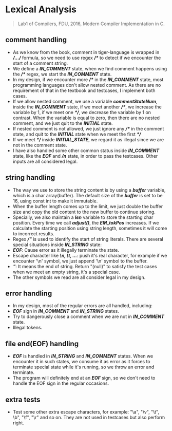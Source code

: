 Lexical Analysis
===================

> Lab1 of Compilers, FDU, 2016, Modern Compiler Implementation in C.


comment handling
--------------------
 - As we know from the book, comment in tiger-language is wrapped in ___/*...*/___ formula, so we need to use regex ___/*___ to detect if we encounter the start of a comment string.
 - We define a ___IN_COMMENT___ state, when we find comment happens using the ___/*___ regex, we start the ___IN_COMMENT___ state.
 - In my design, if we encounter more ___/*___ in the ___IN_COMMENT___ state, most programming languages don't allow nested comment. As there are no requirement of that in the textbook and testcases, I implement both cases.
 - If we allow nested comment, we use a variable ___commentStateNum___, inside the ___IN_COMMENT___ state, if we meet another ___/*___, we increase the variable by 1, if we meet one ___*/___, we decrease the variable by 1 on contrast. When the variable is equal to zero, then there are no nested comment, and we just quit to the ___INITIAL___ state.
 - If nested comment is not allowed, we just ignore any ___/*___ in the comment state, and quit to the ___INITIAL___ state when we meet the first ___*/___
 - If we meet ___*/___ inside ___INITIAL_STATE___, we regard it as illegal since we are not in the comment state.
 - I have also handled some other common status inside  ___IN_COMMENT___ state, like the ___EOF___ and ___/n___ state, in order to pass the testcases. Other inputs are all considered legal.


 string handling
--------------------
 - The way we use to store the string content is by using a ___buffer___ variable, which is a char array(buffer). The default size of the ___buffer___ is set to be 16, using const int to make it immutable.
 - When the buffer length comes up to the limit, we just double the buffer size and copy the old content to the new buffer to continue storing. 
 - Specially, we also maintain a ___len___ variable to store the starting char position. Every time we call ___adjust()___, the ___EM_tokPos___ increases. If we calculate the starting position using string length, sometimes it will come to incorrect results. 
 - Regex ___/"___ is used to identify the start of string literals. There are several special situations inside ___IN_STRING___ state:
 - ___EOF___: Cause error as it illegally terminate the state.
 - Escape character like ___\\n, \\t, ...___: push it's real character, for example if we encounter '\\n' symbol, we just append '\n' symbol to the buffer.
 - ___"___: It means the end of string. Return "(null)" to satisfy the test cases when we meet an empty string, it's a special case. 
 - The other symbols we read are all consider legal in my design.


error handling
--------------------
 - In my design, most of the regular errors are all handled, including:
 - ___EOF___ sign in ___IN_COMMENT___ and ___IN_STRING___ states.
 - Try to dangerously close a comment when we are not in ___IN_COMMENT___ state.
 - Illegal tokens.


file end(EOF) handling
--------------------
 - ___EOF___ is handled in ___IN_STRING___ and ___IN_COMMENT___ states. When we encounter it in such states, we consume it as error as it forces to terminate special state while it's running, so we throw an error and terminate. 
 - The program will definitely end at an ___EOF___ sign, so we don't need to handle the EOF sign in the regular occasions.


extra tests
--------------------
 - Test some other extra escape characters, for example: "\a", "\v", "\t", \b", "\f", "\r" and so on. They are not used in testcases but also perform right.
